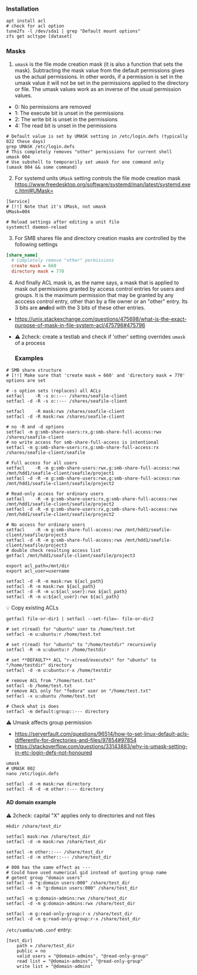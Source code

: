 ### Installation
```shell
apt install acl
# check for acl option
tune2fs -l /dev/sda1 | grep "Default mount options"
zfs get acltype [dataset]
```
### Masks
1. `umask` is the file mode creation mask (it is also a function that sets the mask). Subtracting the mask value from the default permissions gives us the actual permissions. In other words, if a permission is set in the umask value it will not be set in the permissions applied to the directory or file. The umask values work as an inverse of the usual permission values.
* 0: No permissions are removed
* 1: The execute bit is unset in the permissions
* 2: The write bit is unset in the permissions
* 4: The read bit is unset in the permissions

```shell
# Default value is set by UMASK setting in /etc/login.defs (typically 022 these days)
grep UMASK /etc/login.defs
# This completely removes "other" permissions for current shell
umask 004
# Use subshell to temporarily set umask for one command only
(umask 004 && some command)
```

2. For systemd units `UMask` setting controls the file mode creation mask https://www.freedesktop.org/software/systemd/man/latest/systemd.exec.html#UMask=
```
[Service]
# [!!] Note that it's UMask, not umask
UMask=004
```
```shell
# Reload settings after editing a unit file
systemctl daemon-reload
```
3. For SMB shares file and directory creation masks are controlled by the following settings
```ini
[share_name]
  # Completely remove "other" permissions
  create mask = 660
  directory mask = 770
```   
4. And finally ACL mask is, as the name says, a mask that is applied to mask out permissions granted by access control entries for users and groups. It is the maximum permission that may be granted by any acccess control entry, other than by a file owner or an "other" entry. Its 3 bits are **and**ed with the 3 bits of these other entries.
* https://unix.stackexchange.com/questions/475698/what-is-the-exact-purpose-of-mask-in-file-system-acl/475796#475796
* :warning: 2check: create a testlab and check if 'other' setting overrides `umask` of a process

  ### Examples
```shell
# SMB share structure
# [!!] Make sure that 'create mask = 660' and 'directory mask = 770' options are set

# -s option sets (replaces) all ACLs
setfacl    -R -s o::--- /shares/seafile-client
setfacl -d -R -s o::--- /shares/seafile-client

setfacl    -R mask:rwx /shares/seafile-client
setfacl -d -R mask:rwx /shares/seafile-client

# no -R and -d options
setfacl -m g:smb-share-users:rx,g:smb-share-full-access:rwx /shares/seafile-client
# no write access for smb-share-full-access is intentional
setfacl -m g:smb-share-users:rx,g:smb-share-full-access:rx /shares/seafile-client/seafile

# Full access for all users
setfacl    -R -m g:smb-share-users:rwx,g:smb-share-full-access:rwx /mnt/hdd1/seafile-client/seafile/project1
setfacl -d -R -m g:smb-share-users:rwx,g:smb-share-full-access:rwx /mnt/hdd1/seafile-client/seafile/project2

# Read-only access for ordinary users
setfacl    -R -m g:smb-share-users:rx,g:smb-share-full-access:rwx /mnt/hdd1/seafile-client/seafile/project2
setfacl -d -R -m g:smb-share-users:rx,g:smb-share-full-access:rwx /mnt/hdd1/seafile-client/seafile/project2

# No access for ordinary users
setfacl    -R -m g:smb-share-full-access:rwx /mnt/hdd1/seafile-client/seafile/project3
setfacl -d -R -m g:smb-share-full-access:rwx /mnt/hdd1/seafile-client/seafile/project3
# double check resulting access list
getfacl /mnt/hdd1/seafile-client/seafile/project3
```


```shell
export acl_path=/mnt/dir
export acl_user=username

setfacl -d -R -m mask:rwx ${acl_path}
setfacl -R -m mask:rwx ${acl_path}
setfacl -d -R -m u:${acl_user}:rwx ${acl_path}
setfacl -R -m u:${acl_user}:rwx ${acl_path}
```

:bulb: Copy existing ACLs
```shell
getfacl file-or-dir1 | setfacl --set-file=- file-or-dir2
```

```shell
# set r(read) for "ubuntu" user to /home/test.txt
setfacl -m u:ubuntu:r /home/test.txt

# set r(read) for "ubuntu" to "/home/testdir" recursively
setfacl -R -m u:ubuntu:r /home/testdir

# set **DEFAULT** ACL "r-x(read/execute)" for "ubuntu" to "/home/testdir" directory
setfacl -d -m u:ubuntu:r-x /home/testdir

# remove ACL from "/home/test.txt"
setfacl -b /home/test.txt
# remove ACL only for "fedora" user on "/home/test.txt"
setfacl -x u:ubuntu /home/test.txt

# Check what is does
setfacl -m default:group::--- directory
```

:warning: Umask affects group permission
* https://serverfault.com/questions/96514/how-to-set-linux-default-acls-differently-for-directories-and-files/97854#97854
* https://stackoverflow.com/questions/33143883/why-is-umask-setting-in-etc-login-defs-not-honoured
```shell
umask
# UMASK 002
nano /etc/login.defs
```
```
setfacl -d -m mask:rwx directory
setfacl -R -d -m other::--- directory
```

#### AD domain example
:warning: 2check: capital "X" applies only to directories and not files

```shell
mkdir /share/test_dir

setfacl mask:rwx /share/test_dir
setfacl -d -m mask:rwx /share/test_dir

setfacl -m other::--- /share/test_dir
setfacl -d -m other::--- /share/test_dir

# 000 has the same effect as ---
# Could have used numerical gid instead of quoting group name
# getent group "domain users"
setfacl -m "g:domain users:000" /share/test_dir
setfacl -d -m "g:domain users:000" /share/test_dir

setfacl -m g:domain-admins:rwx /share/test_dir
setfacl -d -m g:domain-admins:rwx /share/test_dir

setfacl -m g:read-only-group:r-x /share/test_dir
setfacl -d -m g:read-only-group:r-x /share/test_dir
```
`/etc/samba/smb.conf` entry:
```
[test_dir]
    path = /share/test_dir
    public = no
    valid users = "@domain-admins", "@read-only-group"
    read list = "@domain-admins", "@read-only-group"
    write list = "@domain-admins"
```
